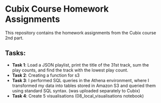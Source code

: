 # Cubix Course Homework Assignments

This repository contains the homework assignments from the Cubix course 2nd part.

## Tasks:
- **Task 1**: Load a JSON playlist, print the title of the 31st track, sum the play counts, and find the track with the lowest play count.
- **Task 2**: Creating  a function for s3 
- **Task 3**: I performed SQL queries in the Athena environment, where I transformed my data into tables stored in Amazon S3 and queried them using standard SQL syntax.
(was uploaded separately to Cubix)
- **Task 4**: Create 5 visualisations (08_local_visualisations notebook)
